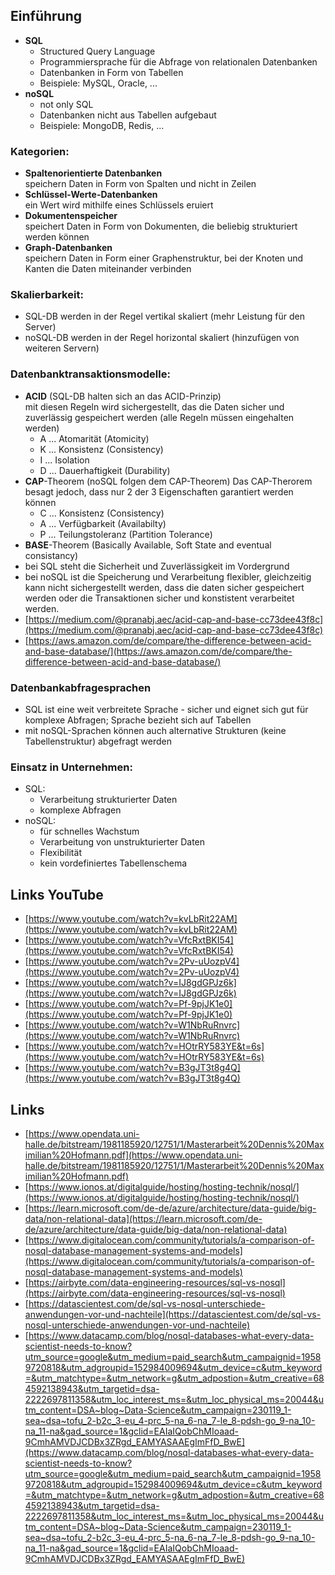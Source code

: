 ## Einführung

- **SQL**
  - Structured Query Language
  - Programmiersprache für die Abfrage von relationalen Datenbanken
  - Datenbanken in Form von Tabellen
  - Beispiele: MySQL, Oracle, ...
- **noSQL**
  - not only SQL
  - Datenbanken nicht aus Tabellen aufgebaut
  - Beispiele: MongoDB, Redis, ...

### Kategorien:
- **Spaltenorientierte Datenbanken**<br>
  speichern Daten in Form von Spalten und nicht in Zeilen
- **Schlüssel-Werte-Datenbanken**<br>
  ein Wert wird mithilfe eines Schlüssels eruiert
- **Dokumentenspeicher**<br>
  speichert Daten in Form von Dokumenten, die beliebig strukturiert werden können
- **Graph-Datenbanken**<br>
  speichern Daten in Form einer Graphenstruktur, bei der Knoten und Kanten die Daten miteinander verbinden

### Skalierbarkeit:
- SQL-DB werden in der Regel vertikal skaliert (mehr Leistung für den Server)
- noSQL-DB werden in der Regel horizontal skaliert (hinzufügen von weiteren Servern)

### Datenbanktransaktionsmodelle:
- **ACID** (SQL-DB halten sich an das ACID-Prinzip)<br>
  mit diesen Regeln wird sichergestellt, das die Daten sicher und zuverlässig gespeichert werden (alle Regeln müssen eingehalten werden)
  - A ... Atomarität (Atomicity)
  - K ... Konsistenz (Consistency)
  - I ... Isolation
  - D ... Dauerhaftigkeit (Durability)
- **CAP**-Theorem (noSQL folgen dem CAP-Theorem)
  Das CAP-Therorem besagt jedoch, dass nur 2 der 3 Eigenschaften garantiert werden können
  - C ... Konsistenz (Consistency)
  - A ... Verfügbarkeit (Availabilty)
  - P ... Teilungstoleranz (Partition Tolerance)
- **BASE**-Theorem (Basically Available, Soft State and eventual consistancy)
- bei SQL steht die Sicherheit und Zuverlässigkeit im Vordergrund
- bei noSQL ist die Speicherung und Verarbeitung flexibler, gleichzeitig kann nicht sichergestellt werden, dass die daten sicher gespeichert werden oder die Transaktionen sicher und konstistent verarbeitet werden.
- [https://medium.com/@pranabj.aec/acid-cap-and-base-cc73dee43f8c](https://medium.com/@pranabj.aec/acid-cap-and-base-cc73dee43f8c)
- [https://aws.amazon.com/de/compare/the-difference-between-acid-and-base-database/](https://aws.amazon.com/de/compare/the-difference-between-acid-and-base-database/)

### Datenbankabfragesprachen
- SQL ist eine weit verbreitete Sprache - sicher und eignet sich gut für komplexe Abfragen; Sprache bezieht sich auf Tabellen
- mit noSQL-Sprachen können auch alternative Strukturen (keine Tabellenstruktur) abgefragt werden

### Einsatz in Unternehmen:
- SQL:
  - Verarbeitung strukturierter Daten
  - komplexe Abfragen
- noSQL:
  - für schnelles Wachstum
  - Verarbeitung von unstrukturierter Daten
  - Flexibilität
  - kein vordefiniertes Tabellenschema

## Links YouTube
- [https://www.youtube.com/watch?v=kvLbRit22AM](https://www.youtube.com/watch?v=kvLbRit22AM)
- [https://www.youtube.com/watch?v=VfcRxtBKI54](https://www.youtube.com/watch?v=VfcRxtBKI54)
- [https://www.youtube.com/watch?v=2Pv-uUozpV4](https://www.youtube.com/watch?v=2Pv-uUozpV4)
- [https://www.youtube.com/watch?v=IJ8gdGPJz6k](https://www.youtube.com/watch?v=IJ8gdGPJz6k)
- [https://www.youtube.com/watch?v=Pf-9pjJK1e0](https://www.youtube.com/watch?v=Pf-9pjJK1e0)
- [https://www.youtube.com/watch?v=W1NbRuRnvrc](https://www.youtube.com/watch?v=W1NbRuRnvrc)
- [https://www.youtube.com/watch?v=HOtrRY583YE&t=6s](https://www.youtube.com/watch?v=HOtrRY583YE&t=6s)
- [https://www.youtube.com/watch?v=B3gJT3t8g4Q](https://www.youtube.com/watch?v=B3gJT3t8g4Q)

## Links
- [https://www.opendata.uni-halle.de/bitstream/1981185920/12751/1/Masterarbeit%20Dennis%20Maximilian%20Hofmann.pdf](https://www.opendata.uni-halle.de/bitstream/1981185920/12751/1/Masterarbeit%20Dennis%20Maximilian%20Hofmann.pdf)
- [https://www.ionos.at/digitalguide/hosting/hosting-technik/nosql/](https://www.ionos.at/digitalguide/hosting/hosting-technik/nosql/)
- [https://learn.microsoft.com/de-de/azure/architecture/data-guide/big-data/non-relational-data](https://learn.microsoft.com/de-de/azure/architecture/data-guide/big-data/non-relational-data)
- [https://www.digitalocean.com/community/tutorials/a-comparison-of-nosql-database-management-systems-and-models](https://www.digitalocean.com/community/tutorials/a-comparison-of-nosql-database-management-systems-and-models)
- [https://airbyte.com/data-engineering-resources/sql-vs-nosql](https://airbyte.com/data-engineering-resources/sql-vs-nosql)
- [https://datascientest.com/de/sql-vs-nosql-unterschiede-anwendungen-vor-und-nachteile](https://datascientest.com/de/sql-vs-nosql-unterschiede-anwendungen-vor-und-nachteile)
- [https://www.datacamp.com/blog/nosql-databases-what-every-data-scientist-needs-to-know?utm_source=google&utm_medium=paid_search&utm_campaignid=19589720818&utm_adgroupid=152984009694&utm_device=c&utm_keyword=&utm_matchtype=&utm_network=g&utm_adpostion=&utm_creative=684592138943&utm_targetid=dsa-2222697811358&utm_loc_interest_ms=&utm_loc_physical_ms=20044&utm_content=DSA~blog~Data-Science&utm_campaign=230119_1-sea~dsa~tofu_2-b2c_3-eu_4-prc_5-na_6-na_7-le_8-pdsh-go_9-na_10-na_11-na&gad_source=1&gclid=EAIaIQobChMIoaad-9CmhAMVDJCDBx3ZRgd_EAMYASAAEgImFfD_BwE](https://www.datacamp.com/blog/nosql-databases-what-every-data-scientist-needs-to-know?utm_source=google&utm_medium=paid_search&utm_campaignid=19589720818&utm_adgroupid=152984009694&utm_device=c&utm_keyword=&utm_matchtype=&utm_network=g&utm_adpostion=&utm_creative=684592138943&utm_targetid=dsa-2222697811358&utm_loc_interest_ms=&utm_loc_physical_ms=20044&utm_content=DSA~blog~Data-Science&utm_campaign=230119_1-sea~dsa~tofu_2-b2c_3-eu_4-prc_5-na_6-na_7-le_8-pdsh-go_9-na_10-na_11-na&gad_source=1&gclid=EAIaIQobChMIoaad-9CmhAMVDJCDBx3ZRgd_EAMYASAAEgImFfD_BwE)

